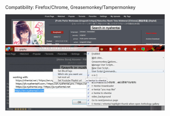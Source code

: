 Compatibility:
Firefox/Chrome,
Greasemonkey/Tampermonkey

![effect](https://github.com/zhuzemin/e-hentai_to_nyahentai/raw/master/Screenshot-2020-1-26.jpg)
![effect](https://github.com/zhuzemin/e-hentai_to_nyahentai/raw/master/2020-02-15_160124.jpg)
